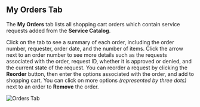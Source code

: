 ## My Orders Tab

The **My Orders** tab lists all shopping cart orders which contain
service requests added from the **Service Catalog**.

Click on the tab to see a summary of each order, including the order
number, requester, order date, and the number of items. Click the arrow
next to an order number to see more details such as the requests
associated with the order, request ID, whether it is approved or denied,
and the current state of the request. You can reorder a request by
clicking the **Reorder** button, then enter the options associated with
the order, and add to shopping cart. You can click on more options
*(represented by three dots)* next to an order to **Remove** the order.

![Orders Tab](../images/sui-orders.png)
